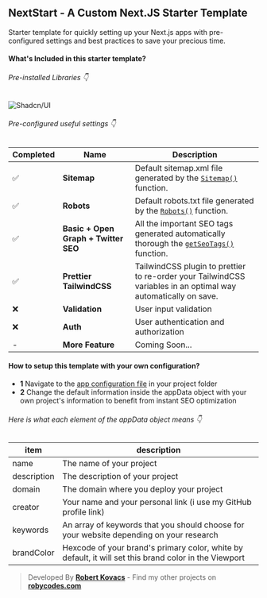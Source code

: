 ## NextStart - A Custom Next.JS Starter Template

Starter template for quickly setting up your Next.js apps with pre-configured settings and best practices to save your precious time.

#### What's Included in this starter template?

###### Pre-installed Libraries 👇

![Shadcn/UI](https://img.shields.io/badge/Shadcn/UI-000000?logo=shadcnui)

###### Pre-configured useful settings 👇

| Completed | Name                                 | Description                                                                                                    |
| --------- | ------------------------------------ | -------------------------------------------------------------------------------------------------------------- |
| ✅        | **Sitemap**                          | Default sitemap.xml file generated by the [`Sitemap()`](/src/app/sitemap.ts) function.                         |
| ✅        | **Robots**                           | Default robots.txt file generated by the [`Robots()`](/src/app/robots.ts) function.                            |
| ✅        | **Basic + Open Graph + Twitter SEO** | All the important SEO tags generated automatically thorough the [`getSeoTags()`](/src/lib/seo.ts) function.    |
| ✅        | **Prettier TailwindCSS**             | TailwindCSS plugin to prettier to re-order your TailwindCSS variables in an optimal way automatically on save. |
| ❌        | **Validation**                       | User input validation                                                                                          |
| ❌        | **Auth**                             | User authentication and authorization                                                                          |
| -         | **More Feature**                     | Coming Soon...                                                                                                 |

#### How to setup this template with your own configuration?

- **1** Navigate to the [app configuration file](/src/config/app.config.ts) in your project folder
- **2** Change the default information inside the appData object with your own project's information to benefit from instant SEO optimization

###### Here is what each element of the appData object means 👇

| item        | description                                                                                           |
| ----------- | ----------------------------------------------------------------------------------------------------- |
| name        | The name of your project                                                                              |
| description | The description of your project                                                                       |
| domain      | The domain where you deploy your project                                                              |
| creator     | Your name and your personal link (i use my GitHub profile link)                                       |
| keywords    | An array of keywords that you should choose for your website depending on your research               |
| brandColor  | Hexcode of your brand's primary color, white by default, it will set this brand color in the Viewport |

> Developed By **[Robert Kovacs](https://instagram.com/aka_ale_xander)** - Find my other projects on **[robycodes.com](https://robycodes.com)**
